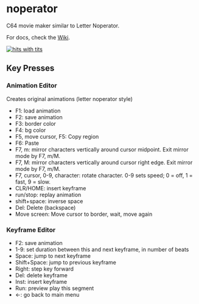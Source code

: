 # noperator
C64 movie maker similar to Letter Noperator.

For docs, check the [Wiki](https://github.com/jkotlinski/noperator/wiki).

[![hits with tits](http://img.youtube.com/vi/iJZS8hvDWXc/0.jpg)](http://www.youtube.com/watch?v=iJZS8hvDWXc)

## Key Presses

### Animation Editor

Creates original animations (letter noperator style)

  * F1: load animation
  * F2: save animation
  * F3: border color
  * F4: bg color
  * F5, move cursor, F5: Copy region
  * F6: Paste
  * F7, m: mirror characters vertically around cursor midpoint. Exit mirror mode by F7, m/M.
  * F7, M: mirror characters vertically around cursor right edge. Exit mirror mode by F7, m/M.
  * F7, cursor, 0-9, character: rotate character. 0-9 sets speed; 0 = off, 1 = fast, 9 = slow.
  * CLR/HOME: insert keyframe
  * run/stop: replay animation
  * shift+space: inverse space
  * Del: Delete (backspace)
  * Move screen: Move cursor to border, wait, move again

### Keyframe Editor

  * F2: save animation
  * 1-9: set duration between this and next keyframe, in number of beats
  * Space: jump to next keyframe
  * Shift+Space: jump to previous keyframe
  * Right: step key forward
  * Del: delete keyframe
  * Inst: insert keyframe
  * Run: preview play this segment
  * ←: go back to main menu

